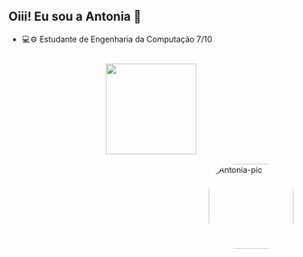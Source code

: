 ## Oiii! Eu sou a Antonia 👋

- 💻⚙ Estudante de Engenharia da Computação 7/10

##

<div align="center">
  <a href="https://github.com/antoniaalves0">
  <img height="160em" src="https://github-readme-stats.vercel.app/api/top-langs/?username=antoniaalves0&layout=compact&langs_count=7&theme=dracula"/>
</div>
<div style="display: inline_block"><br>

  
  <img align="right" alt="Antonia-pic" height="150" style="border-radius:50px;" src="https://camo.githubusercontent.com/43c26cf892630dac3a0b25a19871b27dae39f9134e2b82d0f026e8707938721f/68747470733a2f2f6d656469612e67697068792e636f6d2f6d656469612f4c6d4e77724268656a6b4b394546503530342f67697068792e676966">
</div>

  ##
 
<div> 
 

 
 
</div>
